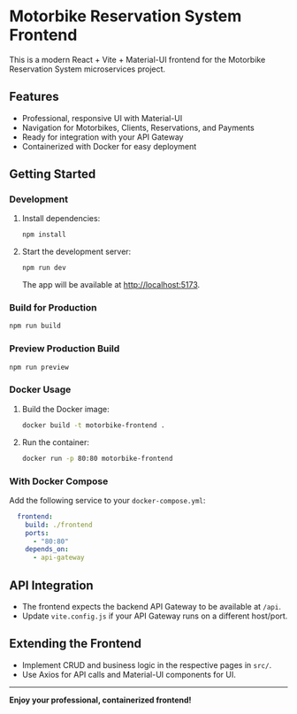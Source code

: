 # Motorbike Reservation System Frontend

This is a modern React + Vite + Material-UI frontend for the Motorbike Reservation System microservices project.

## Features
- Professional, responsive UI with Material-UI
- Navigation for Motorbikes, Clients, Reservations, and Payments
- Ready for integration with your API Gateway
- Containerized with Docker for easy deployment

## Getting Started

### Development
1. Install dependencies:
   ```bash
   npm install
   ```
2. Start the development server:
   ```bash
   npm run dev
   ```
   The app will be available at [http://localhost:5173](http://localhost:5173).

### Build for Production
```bash
npm run build
```

### Preview Production Build
```bash
npm run preview
```

### Docker Usage
1. Build the Docker image:
   ```bash
   docker build -t motorbike-frontend .
   ```
2. Run the container:
   ```bash
   docker run -p 80:80 motorbike-frontend
   ```

### With Docker Compose
Add the following service to your `docker-compose.yml`:
```yaml
  frontend:
    build: ./frontend
    ports:
      - "80:80"
    depends_on:
      - api-gateway
```

## API Integration
- The frontend expects the backend API Gateway to be available at `/api`.
- Update `vite.config.js` if your API Gateway runs on a different host/port.

## Extending the Frontend
- Implement CRUD and business logic in the respective pages in `src/`.
- Use Axios for API calls and Material-UI components for UI.

---

**Enjoy your professional, containerized frontend!** 